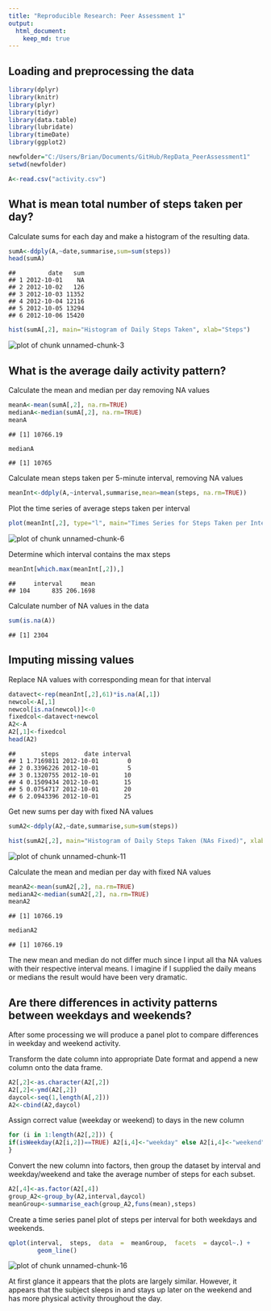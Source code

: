 ```yaml
---
title: "Reproducible Research: Peer Assessment 1"
output: 
  html_document:
    keep_md: true
---
```



## Loading and preprocessing the data

```r
library(dplyr)
library(knitr)
library(plyr)
library(tidyr)
library(data.table)
library(lubridate)
library(timeDate)
library(ggplot2)

newfolder="C:/Users/Brian/Documents/GitHub/RepData_PeerAssessment1"
setwd(newfolder)

A<-read.csv("activity.csv")
```

## What is mean total number of steps taken per day?
Calculate sums for each day and make a histogram of the resulting data.

```r
sumA<-ddply(A,~date,summarise,sum=sum(steps))
head(sumA)
```

```
##         date   sum
## 1 2012-10-01    NA
## 2 2012-10-02   126
## 3 2012-10-03 11352
## 4 2012-10-04 12116
## 5 2012-10-05 13294
## 6 2012-10-06 15420
```


```r
hist(sumA[,2], main="Histogram of Daily Steps Taken", xlab="Steps")
```

![plot of chunk unnamed-chunk-3](figure/unnamed-chunk-3-1.png) 

## What is the average daily activity pattern?

Calculate the mean and median per day removing NA values

```r
meanA<-mean(sumA[,2], na.rm=TRUE)
medianA<-median(sumA[,2], na.rm=TRUE)
meanA
```

```
## [1] 10766.19
```

```r
medianA
```

```
## [1] 10765
```

Calculate mean steps taken per 5-minute interval, removing NA values

```r
meanInt<-ddply(A,~interval,summarise,mean=mean(steps, na.rm=TRUE))
```
Plot the time series of average steps taken per interval

```r
plot(meanInt[,2], type="l", main="Times Series for Steps Taken per Interval", ylab="Steps",xlab="Interval")
```

![plot of chunk unnamed-chunk-6](figure/unnamed-chunk-6-1.png) 

Determine which interval contains the max steps

```r
meanInt[which.max(meanInt[,2]),]
```

```
##     interval     mean
## 104      835 206.1698
```
Calculate  number of NA values in the data

```r
sum(is.na(A))
```

```
## [1] 2304
```

## Imputing missing values
Replace NA values with corresponding mean for that interval

```r
datavect<-rep(meanInt[,2],61)*is.na(A[,1])
newcol<-A[,1]
newcol[is.na(newcol)]<-0
fixedcol<-datavect+newcol
A2<-A
A2[,1]<-fixedcol
head(A2)
```

```
##       steps       date interval
## 1 1.7169811 2012-10-01        0
## 2 0.3396226 2012-10-01        5
## 3 0.1320755 2012-10-01       10
## 4 0.1509434 2012-10-01       15
## 5 0.0754717 2012-10-01       20
## 6 2.0943396 2012-10-01       25
```

Get new sums per day with fixed NA values

```r
sumA2<-ddply(A2,~date,summarise,sum=sum(steps))
```

```r
hist(sumA2[,2], main="Histogram of Daily Steps Taken (NAs Fixed)", xlab="Steps")
```

![plot of chunk unnamed-chunk-11](figure/unnamed-chunk-11-1.png) 

Calculate the mean and median per day with fixed NA values

```r
meanA2<-mean(sumA2[,2], na.rm=TRUE)
medianA2<-median(sumA2[,2], na.rm=TRUE)
meanA2
```

```
## [1] 10766.19
```

```r
medianA2
```

```
## [1] 10766.19
```

The new mean and median do not differ much since I input all tha NA values with their respective interval means.  I imagine if I supplied the daily means or medians the result would have been very dramatic.

## Are there differences in activity patterns between weekdays and weekends?
After some processing we will produce a panel plot to compare differences in weekday and weekend activity.

Transform the date column into appropriate Date format and append a new column onto the data frame.

```r
A2[,2]<-as.character(A2[,2])
A2[,2]<-ymd(A2[,2])
daycol<-seq(1,length(A[,2]))
A2<-cbind(A2,daycol)
```

Assign correct value (weekday or weekend) to days in the new column

```r
for (i in 1:length(A2[,2])) {
if(isWeekday(A2[i,2])==TRUE) A2[i,4]<-"weekday" else A2[i,4]<-"weekend"
}
```

Convert the new column into factors, then group the dataset by interval and weekday/weekend and take the average number of steps for each subset.

```r
A2[,4]<-as.factor(A2[,4])
group_A2<-group_by(A2,interval,daycol)
meanGroup<-summarise_each(group_A2,funs(mean),steps)
```

Create a time series panel plot of steps per interval for both weekdays and weekends.

```r
qplot(interval,  steps,  data  =  meanGroup,  facets  = daycol~.) +
        geom_line()
```

![plot of chunk unnamed-chunk-16](figure/unnamed-chunk-16-1.png) 

At first glance it appears that the plots are largely similar. However, it appears that the subject sleeps in and stays up later on the weekend and has more physical activity throughout the day.














